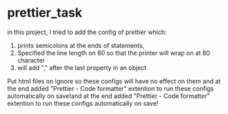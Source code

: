 # prettier_task

in this project, I tried to add the config of prettier which:

1. prints semicolons at the ends of statements,
2. Specified the line length on 80 so that the printer will wrap on at 80 character
3. will add "," after the last property in an object

Put html files on ignore so these configs will have no effect on them and at the end added "Prettier - Code formatter" extention to run these configs automatically on save!and at the end added "Prettier - Code formatter" extention to run these configs automatically on save!
